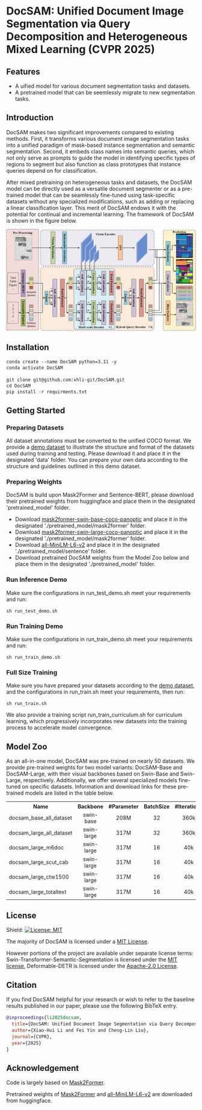 # DocSAM: Unified Document Image Segmentation via Query Decomposition and Heterogeneous Mixed Learning (CVPR 2025)
## Features
- A uified model for various document segmentation tasks and datasets.
- A pretrained model that can be seemlessly migrate to new segmentation tasks.


## Introduction

DocSAM makes two significant improvements compared to existing methods. First, it transforms various document image segmentation tasks into a unified paradigm of mask-based instance segmentation and semantic segmentation. Second, it embeds class names into semantic queries, which not only serve as prompts to guide the model in identifying specific types of regions to segment but also function as class prototypes that instance queries depend on for classification.

After mixed pretraining on heterogeneous tasks and datasets, the DocSAM model can be directly used as a versatile document segmenter or as a pre-trained model that can be seamlessly fine-tuned using task-specific datasets without any specialized modifications, such as adding or replacing a linear classification layer. This merit of DocSAM endows it with the potential for continual and incremental learning. The framework of DocSAM is shown in the figure below. 


![DocSAM](figures/DocSAM.png)


## Installation
```
conda create --name DocSAM python=3.11 -y
conda activate DocSAM

git clone git@github.com:xhli-git/DocSAM.git
cd DocSAM
pip install -r requirments.txt
```

## Getting Started
### Preparing Datasets
All dataset annotations must be converted to the unified COCO format. We provide a [demo dataset](https://drive.google.com/file/d/1gvfco5zyRDASGO2BOYCjZuRxbN7MHhsT/view?usp=drive_link) to illustrate the structure and format of the datasets used during training and testing. Please download it and place it in the designated 'data' folder. You can prepare your own data according to the structure and guidelines outlined in this demo dataset.

### Preparing Weights
DocSAM is build upon Mask2Former and Sentence-BERT, please download their pretrained weights from huggingface and place them in the designated 'pretrained_model' folder.
- Download [mask2former-swin-base-coco-panoptic](https://huggingface.co/facebook/mask2former-swin-base-coco-panoptic) and place it in the designated './pretrained_model/mask2former' folder.
- Download [mask2former-swin-large-coco-panoptic](https://huggingface.co/facebook/mask2former-swin-large-coco-panoptic) and place it in the designated './pretrained_model/mask2former' folder.
- Download [all-MiniLM-L6-v2](https://huggingface.co/sentence-transformers/all-MiniLM-L6-v2) and place it in the designated './pretrained_model/sentence' folder.
- Download pretrained DocSAM weights from the Model Zoo below and place them in the designated './pretrained_model' folder.

### Run Inference Demo
Make sure the configurations in run_test_demo.sh meet your requirements and run: 
```
sh run_test_demo.sh
```

### Run Training Demo
Make sure the configurations in run_train_demo.sh meet your requirements and run: 
```
sh run_train_demo.sh
```

### Full Size Training
Make sure you have prepared your datasets according to the [demo dataset](https://drive.google.com/file/d/1gvfco5zyRDASGO2BOYCjZuRxbN7MHhsT/view?usp=drive_link), and the configurations in run_train.sh meet your requirements, then run:
```
sh run_train.sh
```

We also provide a training script run_train_curriculum.sh for curriculum learning, which progressively incorporates new datasets into the training process to accelerate model convergence.


## Model Zoo
As an all-in-one model, DocSAM was pre-trained on nearly 50 datasets. We provide pre-trained weights for two model variants: DocSAM-Base and DocSAM-Large, with their visual backbones based on Swin-Base and Swin-Large, respectively. Additionally, we offer several specialized models fine-tuned on specific datasets. Information and download links for these pre-trained models are listed in the table below.

<table><tbody>
<!-- START TABLE -->
<!-- TABLE HEADER -->
<th valign="bottom">Name</th>
<th valign="bottom">Backbone</th>
<th valign="bottom">#Parameter</th>
<th valign="bottom">BatchSize</th>
<th valign="bottom">#Iterations</th>
<th valign="bottom">Download</th>
<!-- TABLE BODY -->
<!-- ROW: docsam_base_all_dataset -->
<tr>
<td align="left">docsam_base_all_dataset</td>
<td align="center">swin-base</td>
<td align="center">208M</td>
<td align="center">32</td>
<td align="center">360k</td>
<td align="center"><a href="https://drive.google.com/file/d/1M7Zc63eBGTKjynkmQ-2sI3m2WBvzqMO4/view?usp=drive_link">model</a></td>
</tr>
<!-- ROW: docsam_large_all_dataset -->
<tr>
<td align="left">docsam_large_all_dataset</td>
<td align="center">swin-large</td>
<td align="center">317M</td>
<td align="center">32</td>
<td align="center">360k</td>
<td align="center"><a href="https://drive.google.com/file/d/1YvdDMtnDpfZTyxF59z3gbK2FKrfHaxJn/view?usp=drive_link">model</a></td>
</tr>
<!-- ROW: docsam_large_m6doc -->
<tr>
<td align="left">docsam_large_m6doc</td>
<td align="center">swin-large</td>
<td align="center">317M</td>
<td align="center">16</td>
<td align="center">40k</td>
<td align="center"><a href="https://drive.google.com/file/d/1bs8DGooP5zAu2I8fNRqpdjSHCnT2kPNm/view?usp=drive_link">model</a></td>
</tr>
<!-- ROW: docsam_large_scut_cab -->
<tr>
<td align="left">docsam_large_scut_cab</td>
<td align="center">swin-large</td>
<td align="center">317M</td>
<td align="center">16</td>
<td align="center">40k</td>
<td align="center"><a href="https://drive.google.com/file/d/1BUmYz1jClnPfPycOSaNsB0jL3wM1qYCX/view?usp=drive_link">model</a></td>
</tr>
<!-- ROW: docsam_large_ctw1500 -->
<tr>
<td align="left">docsam_large_ctw1500</td>
<td align="center">swin-large</td>
<td align="center">317M</td>
<td align="center">16</td>
<td align="center">40k</td>
<td align="center"><a href="https://drive.google.com/file/d/1kO6Pyk4h36fnVRzVQJ5cScfFkFMchqOd/view?usp=drive_link">model</a></td>
</tr>
<!-- ROW: docsam_large_totaltext -->
<tr>
<td align="left">docsam_large_totaltext</td>
<td align="center">swin-large</td>
<td align="center">317M</td>
<td align="center">16</td>
<td align="center">40k</td>
<td align="center"><a href="https://drive.google.com/file/d/1aiN_C9eHC0fRX27CPRu8Jfaz5DQiz83D/view?usp=drive_link">model</a></td>
</tr>
</tbody></table>




## License

Shield: [![License: MIT](https://img.shields.io/badge/License-MIT-yellow.svg)](https://opensource.org/licenses/MIT)

The majority of DocSAM is licensed under a [MIT License](LICENSE).

However portions of the project are available under separate license terms: Swin-Transformer-Semantic-Segmentation is licensed under the [MIT license](https://github.com/SwinTransformer/Swin-Transformer-Semantic-Segmentation/blob/main/LICENSE), Deformable-DETR is licensed under the [Apache-2.0 License](https://github.com/fundamentalvision/Deformable-DETR/blob/main/LICENSE).


## Citation
If you find DocSAM helpful for your research or wish to refer to the baseline results published in our paper, please use the following BibTeX entry.

```BibTeX
@inproceedings{li2025docsam,
  title={DocSAM: Unified Document Image Segmentation via Query Decomposition and Heterogeneous Mixed Learning},
  author={Xiao-Hui Li and Fei Yin and Cheng-Lin Liu},
  journal={CVPR},
  year={2025}
}
```




## Acknowledgement

Code is largely based on [Mask2Former](https://github.com/facebookresearch/Mask2Former).

Pretrained weights of [Mask2Former](https://huggingface.co/facebook/mask2former-swin-large-coco-panoptic) and [all-MiniLM-L6-v2](https://huggingface.co/sentence-transformers/all-MiniLM-L6-v2) are downloaded from huggingface.
